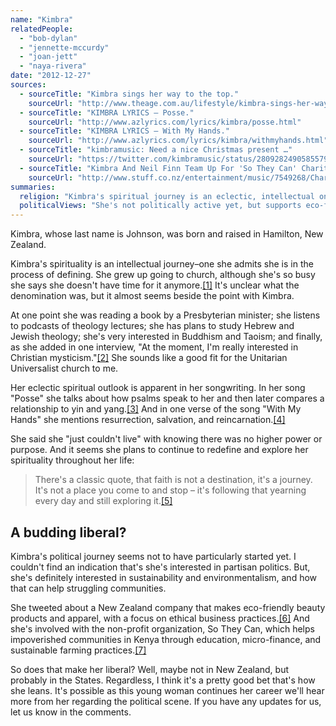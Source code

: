 ```yaml
---
name: "Kimbra"
relatedPeople:
  - "bob-dylan"
  - "jennette-mccurdy"
  - "joan-jett"
  - "naya-rivera"
date: "2012-12-27"
sources:
  - sourceTitle: "Kimbra sings her way to the top."
    sourceUrl: "http://www.theage.com.au/lifestyle/kimbra-sings-her-way-to-the-top-20120424-1xic5.html"
  - sourceTitle: "KIMBRA LYRICS – Posse."
    sourceUrl: "http://www.azlyrics.com/lyrics/kimbra/posse.html"
  - sourceTitle: "KIMBRA LYRICS – With My Hands."
    sourceUrl: "http://www.azlyrics.com/lyrics/kimbra/withmyhands.html"
  - sourceTitle: "kimbramusic: Need a nice Christmas present …"
    sourceUrl: "https://twitter.com/kimbramusic/status/280928249058557953"
  - sourceTitle: "Kimbra And Neil Finn Team Up For 'So They Can' Charity …"
    sourceUrl: "http://www.stuff.co.nz/entertainment/music/7549268/Charity-a-hit-for-musos"
summaries:
  religion: "Kimbra's spiritual journey is an eclectic, intellectual one pulling in many different faith traditions."
  politicalViews: "She's not politically active yet, but supports eco-friendly products and sustainability as a way to empower impoverished communities."
---
```


Kimbra, whose last name is Johnson, was born and raised in Hamilton, New Zealand.

Kimbra's spirituality is an intellectual journey–one she admits she is in the process of defining. She grew up going to church, although she's so busy she says she doesn't have time for it anymore.<a class="source-citation" href="#http%3A%2F%2Fwww.theage.com.au%2Flifestyle%2Fkimbra-sings-her-way-to-the-top-20120424-1xic5.html" title="Kimbra sings her way to the top.">[1]</a> It's unclear what the denomination was, but it almost seems beside the point with Kimbra.

At one point she was reading a book by a Presbyterian minister; she listens to podcasts of theology lectures; she has plans to study Hebrew and Jewish theology; she's very interested in Buddhism and Taoism; and finally, as she added in one interview, "At the moment, I'm really interested in Christian mysticism."<a class="source-citation" href="#http%3A%2F%2Fwww.theage.com.au%2Flifestyle%2Fkimbra-sings-her-way-to-the-top-20120424-1xic5.html" title="Kimbra sings her way to the top.">[2]</a> She sounds like a good fit for the Unitarian Universalist church to me.

Her eclectic spiritual outlook is apparent in her songwriting. In her song "Posse" she talks about how psalms speak to her and then later compares a relationship to yin and yang.<a class="source-citation" href="#http%3A%2F%2Fwww.azlyrics.com%2Flyrics%2Fkimbra%2Fposse.html" title="KIMBRA LYRICS – Posse.">[3]</a> And in one verse of the song "With My Hands" she mentions resurrection, salvation, and reincarnation.<a class="source-citation" href="#http%3A%2F%2Fwww.azlyrics.com%2Flyrics%2Fkimbra%2Fwithmyhands.html" title="KIMBRA LYRICS – With My Hands.">[4]</a>

She said she "just couldn't live" with knowing there was no higher power or purpose. And it seems she plans to continue to redefine and explore her spirituality throughout her life:

>There's a classic quote, that faith is not a destination, it's a journey. It's not a place you come to and stop – it's following that yearning every day and still exploring it.<a class="source-citation" href="#http%3A%2F%2Fwww.theage.com.au%2Flifestyle%2Fkimbra-sings-her-way-to-the-top-20120424-1xic5.html" title="Kimbra sings her way to the top.">[5]</a>

## 

## A budding liberal?

Kimbra's political journey seems not to have particularly started yet. I couldn't find an indication that's she's interested in partisan politics. But, she's definitely interested in sustainability and environmentalism, and how that can help struggling communities.

She tweeted about a New Zealand company that makes eco-friendly beauty products and apparel, with a focus on ethical business practices.<a class="source-citation" href="#https%3A%2F%2Ftwitter.com%2Fkimbramusic%2Fstatus%2F280928249058557953" title="kimbramusic: Need a nice Christmas present …">[6]</a> And she's involved with the non-profit organization, So They Can, which helps impoverished communities in Kenya through education, micro-finance, and sustainable farming practices.<a class="source-citation" href="#http%3A%2F%2Fwww.stuff.co.nz%2Fentertainment%2Fmusic%2F7549268%2FCharity-a-hit-for-musos" title="Kimbra And Neil Finn Team Up For &apos;So They Can&apos; Charity …">[7]</a>

So does that make her liberal? Well, maybe not in New Zealand, but probably in the States. Regardless, I think it's a pretty good bet that's how she leans. It's possible as this young woman continues her career we'll hear more from her regarding the political scene. If you have any updates for us, let us know in the comments.